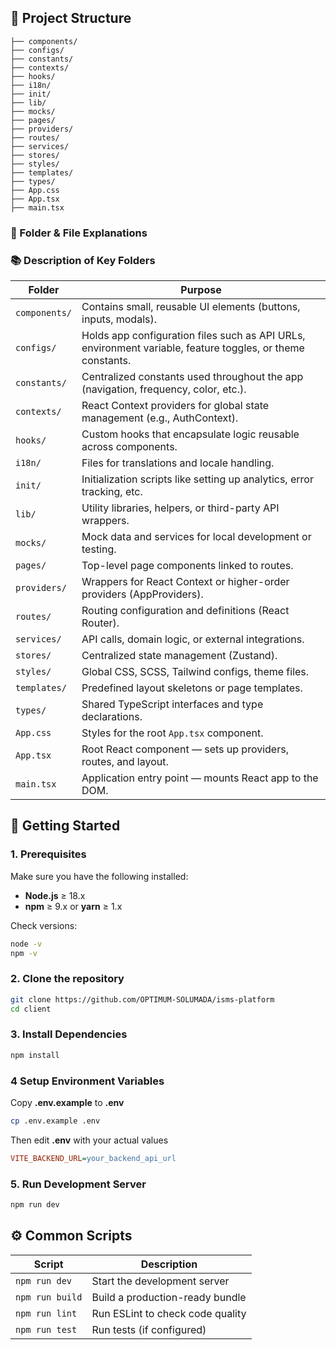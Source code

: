 ## 📂 Project Structure

```
├── components/
├── configs/
├── constants/
├── contexts/
├── hooks/
├── i18n/
├── init/
├── lib/
├── mocks/
├── pages/
├── providers/
├── routes/
├── services/
├── stores/
├── styles/
├── templates/
├── types/
├── App.css
├── App.tsx
├── main.tsx
```

### 📁 Folder & File Explanations

### 📚 Description of Key Folders

| Folder        | Purpose                                                                                                    |
| ------------- | ---------------------------------------------------------------------------------------------------------- |
| `components/` | Contains small, reusable UI elements (buttons, inputs, modals).                                            |
| `configs/`    | Holds app configuration files such as API URLs, environment variable, feature toggles, or theme constants. |
| `constants/`  | Centralized constants used throughout the app (navigation, frequency, color, etc.).                        |
| `contexts/`   | React Context providers for global state management (e.g., AuthContext).                                   |
| `hooks/`      | Custom hooks that encapsulate logic reusable across components.                                            |
| `i18n/`       | Files for translations and locale handling.                                                                |
| `init/`       | Initialization scripts like setting up analytics, error tracking, etc.                                     |
| `lib/`        | Utility libraries, helpers, or third-party API wrappers.                                                   |
| `mocks/`      | Mock data and services for local development or testing.                                                   |
| `pages/`      | Top-level page components linked to routes.                                                                |
| `providers/`  | Wrappers for React Context or higher-order providers (AppProviders).                                       |
| `routes/`     | Routing configuration and definitions (React Router).                                                      |
| `services/`   | API calls, domain logic, or external integrations.                                                         |
| `stores/`     | Centralized state management (Zustand).                                                                    |
| `styles/`     | Global CSS, SCSS, Tailwind configs, theme files.                                                           |
| `templates/`  | Predefined layout skeletons or page templates.                                                             |
| `types/`      | Shared TypeScript interfaces and type declarations.                                                        |
| `App.css`     | Styles for the root `App.tsx` component.                                                                   |
| `App.tsx`     | Root React component — sets up providers, routes, and layout.                                              |
| `main.tsx`    | Application entry point — mounts React app to the DOM.                                                     |

## 🚀 Getting Started

### 1. Prerequisites

Make sure you have the following installed:

- **Node.js** ≥ 18.x
- **npm** ≥ 9.x or **yarn** ≥ 1.x

Check versions:

```bash
node -v
npm -v
```

### 2. Clone the repository

```bash
git clone https://github.com/OPTIMUM-SOLUMADA/isms-platform
cd client
```

### 3. Install Dependencies

```bash
npm install
```

### 4 Setup Environment Variables

Copy **.env.example** to **.env**

```bash
cp .env.example .env
```

Then edit **.env** with your actual values

```ini
VITE_BACKEND_URL=your_backend_api_url
```

### 5. Run Development Server

```bash
npm run dev
```

## ⚙️ Common Scripts

| Script          | Description                      |
| --------------- | -------------------------------- |
| `npm run dev`   | Start the development server     |
| `npm run build` | Build a production-ready bundle  |
| `npm run lint`  | Run ESLint to check code quality |
| `npm run test`  | Run tests (if configured)        |
